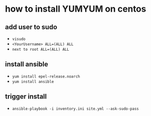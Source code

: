 # how to install YUMYUM on centos

## add user to sudo
  - ```visudo```
  - ```<YourUsername> ALL=(ALL) ALL```
  - ```next to root ALL=(ALL) ALL```

## install ansible
  - ```yum install epel-release.noarch```
  - ```yum install ansible```

## trigger install
  - ```ansible-playbook -i inventory.ini site.yml --ask-sudo-pass```
